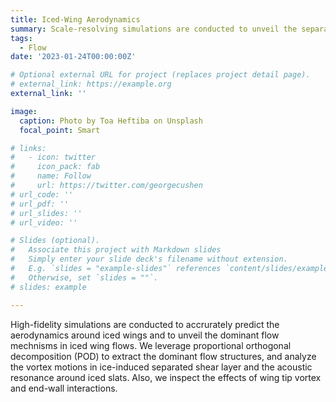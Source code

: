 ```yaml
---
title: Iced-Wing Aerodynamics
summary: Scale-resolving simulations are conducted to unveil the separated flow around iced wings and iced high-lift configurations.
tags:
  - Flow
date: '2023-01-24T00:00:00Z'

# Optional external URL for project (replaces project detail page).
# external_link: https://example.org
external_link: ''

image:
  caption: Photo by Toa Heftiba on Unsplash
  focal_point: Smart

# links:
#   - icon: twitter
#     icon_pack: fab
#     name: Follow
#     url: https://twitter.com/georgecushen
# url_code: ''
# url_pdf: ''
# url_slides: ''
# url_video: ''

# Slides (optional).
#   Associate this project with Markdown slides
#   Simply enter your slide deck's filename without extension.
#   E.g. `slides = "example-slides"` references `content/slides/example-slides.md`.
#   Otherwise, set `slides = ""`.
# slides: example

---
```


High-fidelity simulations are conducted to accrurately predict the aerodynamics around iced wings and to unveil the dominant flow mechnisms in iced wing flows. We leverage proportional orthogonal decomposition (POD) to extract the dominant flow structures, and analyze the vortex motions in ice-induced separated shear layer and the acoustic resonance around iced slats. Also, we inspect the effects of wing tip vortex and end-wall interactions.

